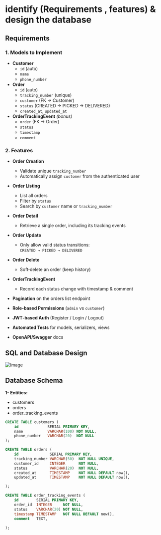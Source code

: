 # identify (Requirements , features) & design the database

## Requirements

### 1. Models to Implement
- **Customer**
  - `id` (auto)
  - `name`
  - `phone_number`
- **Order**
  - `id` (auto)
  - `tracking_number` (unique)
  - `customer` (FK → Customer)
  - `status` (CREATED → PICKED → DELIVERED)
  - `created_at`, `updated_at`
- **OrderTrackingEvent** *(bonus)*
  - `order` (FK → Order)
  - `status`
  - `timestamp`
  - `comment`

### 2. Features
- **Order Creation**  
  - Validate unique `tracking_number`
  - Automatically assign `customer` from the authenticated user
- **Order Listing**  
  - List all orders
  - Filter by `status`
  - Search by `customer` name or `tracking_number`
- **Order Detail**  
  - Retrieve a single order, including its tracking events
- **Order Update**  
  - Only allow valid status transitions:  
    `CREATED → PICKED → DELIVERED`
- **Order Delete**  
  - Soft‑delete an order (keep history)

- **OrderTrackingEvent**  
  - Record each status change with timestamp & comment  
- **Pagination** on the orders list endpoint  
- **Role‑based Permissions** (`admin` vs `customer`)  
- **JWT‑based Auth** (Register / Login / Logout)  
- **Automated Tests** for models, serializers, views  
- **OpenAPI/Swagger** docs
  
## SQL and Database Design

![Image](https://github.com/user-attachments/assets/14f48459-31fa-427f-90b3-f69c5871ca6b)

## Database Schema

**1- Entities:**
- customers
- orders
- order_tracking_events

```sql
CREATE TABLE customers (
    id             SERIAL PRIMARY KEY,
    name           VARCHAR(100) NOT NULL,
    phone_number   VARCHAR(20)  NOT NULL
);

CREATE TABLE orders (
    id              SERIAL PRIMARY KEY,
    tracking_number VARCHAR(50)  NOT NULL UNIQUE,
    customer_id     INTEGER      NOT NULL,
    status          VARCHAR(20)  NOT NULL,
    created_at      TIMESTAMP    NOT NULL DEFAULT now(),
    updated_at      TIMESTAMP    NOT NULL DEFAULT now(),

);

CREATE TABLE order_tracking_events (
    id        SERIAL PRIMARY KEY,
    order_id  INTEGER     NOT NULL,
    status    VARCHAR(20) NOT NULL,
    timestamp TIMESTAMP   NOT NULL DEFAULT now(),
    comment   TEXT,
 
);
```
